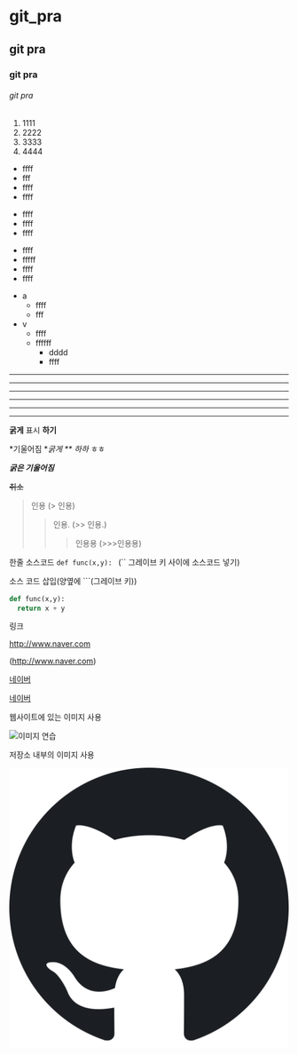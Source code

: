 # git_pra

## git pra

### git pra

###### git pra

1. 1111
2. 2222
3. 3333
4. 4444

- ffff
- fff
- ffff
- ffff

+ ffff
+ ffff
+ ffff

* ffff
* fffff
* ffff
* ffff

- a
  - ffff
  + fff
- v
  * ffff
  + ffffff  
    + dddd
    + ffff

---

------------

- - -

***

************

* * *

**굵게** 표시 __하기__ 

*기울어짐 **굵게 ** 하하* ㅎㅎ

***굵은 기울어짐*** 

~~취소~~  

> 인용     (> 인용)
>> 인용.   (>> 인용.)
>>> 인용용 (>>>인용용)

한줄 소스코드 `def func(x,y): ` (`` 그레이브 키 사이에 소스코드 넣기)

소스 코드 삽입(양옆에 ```(그레이브 키))

```python
def func(x,y):
  return x + y
```

링크

<http://www.naver.com>

(http://www.naver.com)

[네이버](www.naver.com)

[네이버](www.naver.com, "부가 설명")



웹사이트에 있는 이미지 사용

![이미지 연습](https://upload.wikimedia.org/wikipedia/commons/thumb/9/91/Octicons-mark-github.svg/64px-Octicons-mark-github.svg.png)


저장소 내부의 이미지 사용

![이미지 연습 내부 저장소](./gitimg.png)
